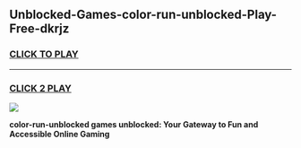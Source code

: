 
## Unblocked-Games-color-run-unblocked-Play-Free-dkrjz
<h3>
<a href="https://premium76.site?title=color-run-unblocked&ref=10A">CLICK TO PLAY</a></h3>
<hr>

<h3>
<a href="https://premium76.site?title=color-run-unblocked&ref=10A">CLICK 2 PLAY</a>
  
</h3>

<a href="https://premium76.site?title=color-run-unblocked&ref=10A"><img src="https://clearcache.store/games.png"></a>


**color-run-unblocked games unblocked: Your Gateway to Fun and Accessible Online Gaming**
